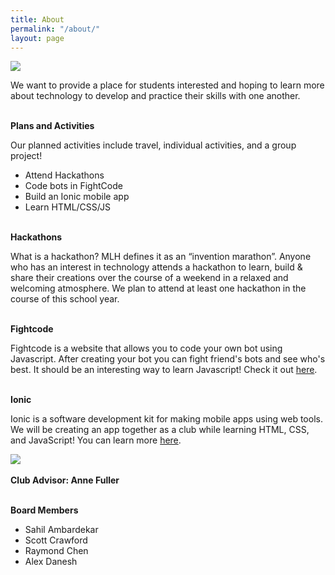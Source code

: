 ```yaml
---
title: About
permalink: "/about/"
layout: page
---
```


<img src="https://certificationgame.com/wp-content/uploads/2014/12/reflections-from-Certification-Game-hackathon-832x350.jpg" />

<p>We want to provide a place for students interested and hoping to learn more about technology to develop and practice their skills with one another.</p>
<br>
<div class="manual-post">
  <div class="manual manual-title">
      <strong>Plans and Activities</strong>
  </div>
  <p>  <div class="manual-content">
Our planned activities include travel, individual activities, and a group project!
<br>
<ul>
<li>Attend Hackathons</li>
<li>Code bots in FightCode</li>
<li>Build an Ionic mobile app</li>
<li>Learn HTML/CSS/JS</li>
</ul>
</div>
</p>
</div>

<br>
<div class="manual-post">
  <div class="manual manual-title">
      <strong>Hackathons</strong>
  </div>
  <p>  <div class="manual-content">
What is a hackathon? MLH defines it as an “invention marathon”. Anyone who has an interest in technology attends a hackathon to learn, build & share their creations over the course of a weekend in a relaxed and welcoming atmosphere. We plan to attend at least one hackathon in the course of this school year.
</div>
</p>
</div>

<br>
<div class="manual-post">
  <div class="manual manual-title">
      <strong>Fightcode</strong>
  </div>
  <p>  <div class="manual-content">
Fightcode is a website that allows you to code your own bot using Javascript. After creating your bot you can fight friend's bots and see who's best. It should be an interesting way to learn Javascript! Check it out <a href="http://fightcodegame.com/">here</a>.
</div>
</p>
</div>

<br>
<div class="manual-post">
  <div class="manual manual-title">
      <strong>Ionic</strong>
  </div>
  <p>  <div class="manual-content">
Ionic is a software development kit for making mobile apps using web tools. We will be creating an app together as a club while learning HTML, CSS, and JavaScript! You can learn more <a href="http://ionicframework.com/">here</a>.
</div>
</p>
</div>
<img src="http://colorwhistle.com/wp-content/uploads/2015/11/creating-cross-platform-apps-using-ionic-framework.jpg" />
<br>
<br>
<div class="manual-post">
  <div class="manual manual-title">
      <strong>Club Advisor: Anne Fuller</strong>
  </div>
  <p>  <div class="manual-content">
</div>
</p>
</div>
<br>
<div class="manual-post">
  <div class="manual manual-title">
      <strong>Board Members</strong>
  </div>
  <p>  <div class="manual-content">
<ul>
<li>Sahil Ambardekar</li>
<li>Scott Crawford</li>
<li>Raymond Chen</li>
<li>Alex Danesh</li>
</ul>
</div>
</p>
</div>




